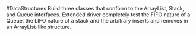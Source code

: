 #DataStructures
Build three classes that conform to the ArrayList, Stack, and Queue interfaces.
Extended driver completely test the FIFO nature of a Queue, the LIFO nature of a stack and the arbitrary inserts and removes in an ArrayList-like structure.
